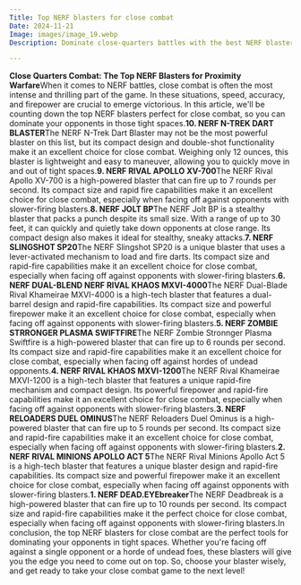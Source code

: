 ```yaml
---
Title: Top NERF blasters for close combat
Date: 2024-11-21
Image: images/image_19.webp
Description: Dominate close-quarters battles with the best NERF blasters. Find top picks for accuracy, power, and adrenaline-pumping fun. 

---
```


**Close Quarters Combat: The Top NERF Blasters for Proximity Warfare**When it comes to NERF battles, close combat is often the most intense and thrilling part of the game. In these situations, speed, accuracy, and firepower are crucial to emerge victorious. In this article, we'll be counting down the top NERF blasters perfect for close combat, so you can dominate your opponents in those tight spaces.**10. NERF N-TREK DART BLASTER**The NERF N-Trek Dart Blaster may not be the most powerful blaster on this list, but its compact design and double-shot functionality make it an excellent choice for close combat. Weighing only 12 ounces, this blaster is lightweight and easy to maneuver, allowing you to quickly move in and out of tight spaces.**9. NERF RIVAL APOLLO XV-700**The NERF Rival Apollo XV-700 is a high-powered blaster that can fire up to 7 rounds per second. Its compact size and rapid fire capabilities make it an excellent choice for close combat, especially when facing off against opponents with slower-firing blasters.**8. NERF JOLT BP**The NERF Jolt BP is a stealthy blaster that packs a punch despite its small size. With a range of up to 30 feet, it can quickly and quietly take down opponents at close range. Its compact design also makes it ideal for stealthy, sneaky attacks.**7. NERF SLINGSHOT SP20**The NERF Slingshot SP20 is a unique blaster that uses a lever-activated mechanism to load and fire darts. Its compact size and rapid-fire capabilities make it an excellent choice for close combat, especially when facing off against opponents with slower-firing blasters.**6. NERF DUAL-BLEND NERF RIVAL KHAOS MXVI-4000**The NERF Dual-Blade Rival Khameirae MXVI-4000 is a high-tech blaster that features a dual-barrel design and rapid-fire capabilities. Its compact size and powerful firepower make it an excellent choice for close combat, especially when facing off against opponents with slower-firing blasters.**5. NERF ZOMBIE STRRONGER PLASMA SWIFTFIRE**The NERF Zombie Stronnger Plasma Swiftfire is a high-powered blaster that can fire up to 6 rounds per second. Its compact size and rapid-fire capabilities make it an excellent choice for close combat, especially when facing off against hordes of undead opponents.**4. NERF RIVAL KHAOS MXVI-1200**The NERF Rival Khameirae MXVI-1200 is a high-tech blaster that features a unique rapid-fire mechanism and compact design. Its powerful firepower and rapid-fire capabilities make it an excellent choice for close combat, especially when facing off against opponents with slower-firing blasters.**3. NERF RELOADERS DUEL OMINUS**The NERF Reloaders Duel Ominus is a high-powered blaster that can fire up to 5 rounds per second. Its compact size and rapid-fire capabilities make it an excellent choice for close combat, especially when facing off against opponents with slower-firing blasters.**2. NERF RIVAL MINIONS APOLLO ACT 5**The NERF Rival Minions Apollo Act 5 is a high-tech blaster that features a unique blaster design and rapid-fire capabilities. Its compact size and powerful firepower make it an excellent choice for close combat, especially when facing off against opponents with slower-firing blasters.**1. NERF DEAD.EYEbreaker**The NERF Deadbreak is a high-powered blaster that can fire up to 10 rounds per second. Its compact size and rapid-fire capabilities make it the perfect choice for close combat, especially when facing off against opponents with slower-firing blasters.In conclusion, the top NERF blasters for close combat are the perfect tools for dominating your opponents in tight spaces. Whether you're facing off against a single opponent or a horde of undead foes, these blasters will give you the edge you need to come out on top. So, choose your blaster wisely, and get ready to take your close combat game to the next level! 
